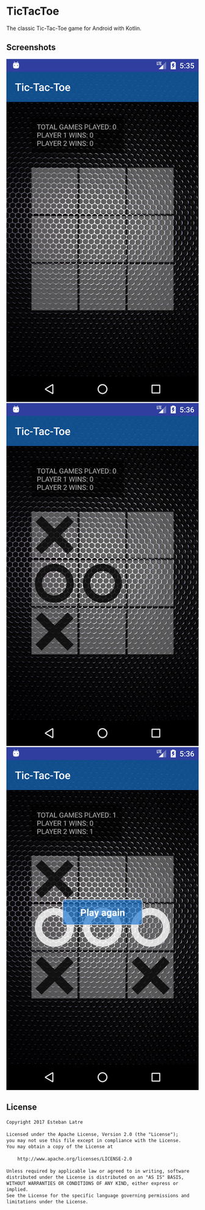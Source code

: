 # TicTacToe

The classic Tic-Tac-Toe game for Android with Kotlin.

## Screenshots

![Screenshot](art/device-2017-06-08-073538.png)
![Screenshot](art/device-2017-06-08-073610.png)
![Screenshot](art/device-2017-06-08-073637.png)

## License
    Copyright 2017 Esteban Latre
    
    Licensed under the Apache License, Version 2.0 (the "License");
    you may not use this file except in compliance with the License.
    You may obtain a copy of the License at
    
        http://www.apache.org/licenses/LICENSE-2.0
    
    Unless required by applicable law or agreed to in writing, software
    distributed under the License is distributed on an "AS IS" BASIS,
    WITHOUT WARRANTIES OR CONDITIONS OF ANY KIND, either express or implied.
    See the License for the specific language governing permissions and
    limitations under the License.

